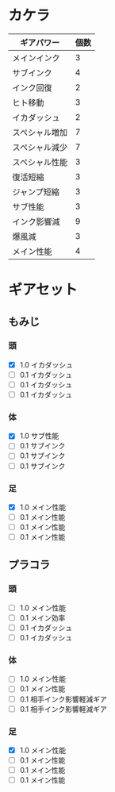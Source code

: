 # カケラ
| ギアパワー | 個数 |
----|----
| メインインク | 3 | 
| サブインク| 4 |
| インク回復 | 2 |  
| ヒト移動 |  3 |
| イカダッシュ | 2 | 
| スペシャル増加 | 7 | 
| スペシャル減少 | 7 | 
| スペシャル性能 | 3 | 
| 復活短縮 | 3 | 
| ジャンプ短縮 | 3 | 
| サブ性能 | 3 | 
| インク影響減 | 9 | 
| 爆風減 | 3 | 
| メイン性能 | 4 | 

# ギアセット
## もみじ
### 頭
- [x] 1.0 イカダッシュ
- [ ] 0.1 イカダッシュ
- [ ] 0.1 イカダッシュ
- [ ] 0.1 イカダッシュ
### 体
- [x] 1.0 サブ性能
- [ ] 0.1 サブインク
- [ ] 0.1 サブインク
- [ ] 0.1 サブインク
### 足
- [x] 1.0 メイン性能
- [ ] 0.1 メイン性能
- [ ] 0.1 メイン性能
- [ ] 0.1 メイン性能

## プラコラ
### 頭
- [ ] 1.0 メイン性能
- [ ] 0.1 メイン効率
- [ ] 0.1 イカダッシュ
- [ ] 0.1 イカダッシュ
### 体
- [ ] 1.0 メイン性能
- [ ] 0.1 メイン性能
- [ ] 0.1 相手インク影響軽減ギア
- [ ] 0.1 相手インク影響軽減ギア
### 足
- [x] 1.0 メイン性能
- [ ] 0.1 メイン性能
- [ ] 0.1 メイン性能
- [ ] 0.1 メイン性能
